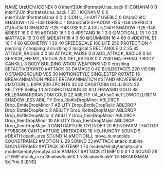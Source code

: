 NAME 			UrzUChi
ICONEX 0 0 interf3\UnitPortrets\Ursa_back 0
ICONANM 0 0 interf3\UnitPortrets\Ursa_back 1 35 1
ICONANM 0 0 interf3\UnitPortrets\Ursa 0 0 0
ICON 			U_FrnOf17
USERLC 			0 G\UrsChifC SHADOW -125 -148
USERLC 			1 G\UrsChifG SHADOW -125 -148
USERLC 			3 G\UrsChifU SHADOW -125 -148
USERLC 			4 G\UrsChifH SHADOW -125 -148
@REST      		16 0 0 59
#STAND     		16 1 0 0
#PSTAND    		16 1 3 0
@MOTION_L  		16 1 0 29
@ATTACK    		16 3 0 69
@DEATH     		16 4 0 60
@SUMMON     		16 4 60 0 
#DEATHLIE1 		16 1 4 60
GEOMETRY 		1 30 40
SPEEDSCALE 180
LIFE     		250
PROTECTION 		4 piercing 7 chopping 3 crushing 2 magical 5
RECTANGLE 		0 2 35 85
ATTACK_RADIUS 		0 0 60
ATTACK_PAUSE 		0 0
ADD_ATTACK_RADIUS 	0 64
SEARCH_ENEMY_RADIUS 	250
DET_RADIUS 		0 0 7000
MATHERIAL 		1 BODY
CANKILL 3 BODY BUILDING WOOD
WEAPONKIND 		0 crushing
SETACTIVEPOINT0		#ATTACK 33
DAMAGE   		0 40
BUILDSTAGES 		220
VISION 			0
STANDGROUND
VES 			30
MOTIONSTYLE 		SINGLESTEP
ROTATE 			16
BREAKANIMATION 		#REST
BREAKANIMATION 		#STAND
MOVEBREAK 		#MOTION_L
EXPA 			200
ZPOINTS	32 32
CANSTORM
COLLISION 32
SELTYPE SelBig 1 1
ADDSHOTRADIUS 32
KILLERAWARD             GOLD 88
KILLERAWARDRANDOM       GOLD 22
ABILITY			UA_aUrsaChief
LOWCOLLISION
SHADOWLESS
ABILITY Drop_BottleDropMinor
ABLDROP Drop_BottleDropMinor 7
ABILITY Drop_BottleDropRelic
ABLDROP Drop_BottleDropRelic 2
ABILITY Drop_BottleDropMajor
ABLDROP Drop_BottleDropMajor 4
ABILITY Drop_ItemDropMinor
ABLDROP Drop_ItemDropMinor 10
ABILITY Drop_ItemDropMajor
ABLDROP Drop_ItemDropMajor 1
CANTCAPTURE
CYLINDER 20 60
NOFARM
TFACTOR FF9B8C66
CANTCAPTURE
UNITRADIUS 16
NO_HUNGRY
SOUND 5 #DEATH death_urza
SOUND 14 #MOTION_L move_humanoids
SOUNDFRAME2 #MOTION_L 29
SOUND 33 #ATTACK attack_dubina
SOUNDFRAME2 #ATTACK 46
!TEMP  1 70 models\empty\empty.c2m models\empty\emptya.c2m
ANMEXT #ATTACK #TEMP 0 0 0 1 0
SOUND 26 #TEMP attack_urza
ShadowScaleX 1.5
ShadowScaleY 1.5
NIKAKIXMAM
SelPrio 3
[END]
